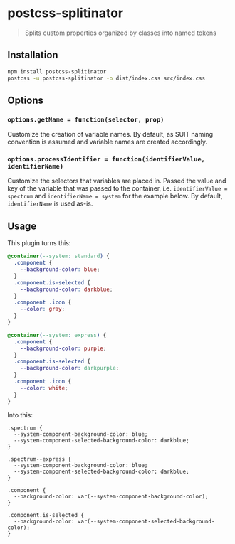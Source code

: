# postcss-splitinator
> Splits custom properties organized by classes into named tokens

## Installation

```sh
npm install postcss-splitinator
postcss -u postcss-splitinator -o dist/index.css src/index.css
```

## Options

### `options.getName = function(selector, prop)`

Customize the creation of variable names. By default, as SUIT naming convention is assumed and variable names are created accordingly.

### `options.processIdentifier = function(identifierValue, identifierName)`

Customize the selectors that variables are placed in. Passed the value and key of the variable that was passed to the container, i.e. `identifierValue = spectrum` and `identifierName = system` for the example below. By default, `identifierName` is used as-is.

## Usage

This plugin turns this:

```css
@container(--system: standard) {
  .component {
    --background-color: blue;
  }
  .component.is-selected {
    --background-color: darkblue;
  }
  .component .icon {
    --color: gray;
  }
}

@container(--system: express) {
  .component {
    --background-color: purple;
  }
  .component.is-selected {
    --background-color: darkpurple;
  }
  .component .icon {
    --color: white;
  }
}

```

Into this:

```
.spectrum {
  --system-component-background-color: blue;
  --system-component-selected-background-color: darkblue;
}

.spectrum--express {
  --system-component-background-color: blue;
  --system-component-selected-background-color: darkblue;
}

.component {
  --background-color: var(--system-component-background-color);
}

.component.is-selected {
  --background-color: var(--system-component-selected-background-color);
}
```
